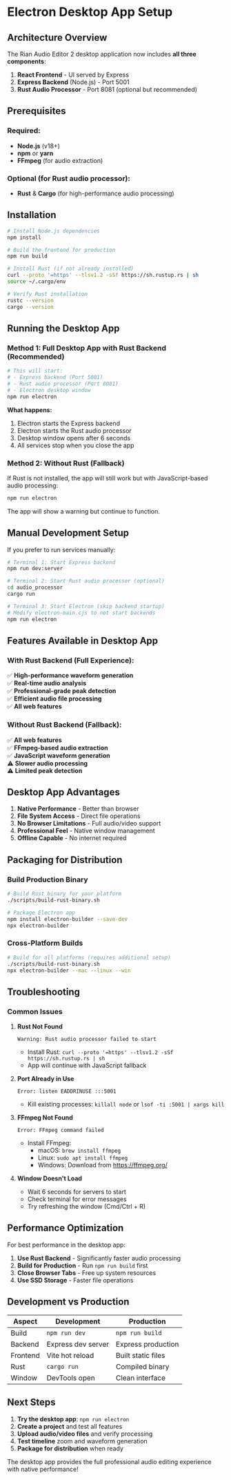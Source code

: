 # Electron Desktop App Setup

## Architecture Overview

The Rian Audio Editor 2 desktop application now includes **all three components**:

1. **React Frontend** - UI served by Express
2. **Express Backend** (Node.js) - Port 5001
3. **Rust Audio Processor** - Port 8081 (optional but recommended)

## Prerequisites

### Required:
- **Node.js** (v18+)
- **npm** or **yarn**
- **FFmpeg** (for audio extraction)

### Optional (for Rust audio processor):
- **Rust** & **Cargo** (for high-performance audio processing)

## Installation

```bash
# Install Node.js dependencies
npm install

# Build the frontend for production
npm run build

# Install Rust (if not already installed)
curl --proto '=https' --tlsv1.2 -sSf https://sh.rustup.rs | sh
source ~/.cargo/env

# Verify Rust installation
rustc --version
cargo --version
```

## Running the Desktop App

### Method 1: Full Desktop App with Rust Backend (Recommended)

```bash
# This will start:
# - Express backend (Port 5001)
# - Rust audio processor (Port 8081) 
# - Electron desktop window
npm run electron
```

**What happens:**
1. Electron starts the Express backend
2. Electron starts the Rust audio processor
3. Desktop window opens after 6 seconds
4. All services stop when you close the app

### Method 2: Without Rust (Fallback)

If Rust is not installed, the app will still work but with JavaScript-based audio processing:

```bash
npm run electron
```

The app will show a warning but continue to function.

## Manual Development Setup

If you prefer to run services manually:

```bash
# Terminal 1: Start Express backend
npm run dev:server

# Terminal 2: Start Rust audio processor (optional)
cd audio_processor
cargo run

# Terminal 3: Start Electron (skip backend startup)
# Modify electron-main.cjs to not start backends
npm run electron
```

## Features Available in Desktop App

### With Rust Backend (Full Experience):
✅ **High-performance waveform generation**  
✅ **Real-time audio analysis**  
✅ **Professional-grade peak detection**  
✅ **Efficient audio file processing**  
✅ **All web features**  

### Without Rust Backend (Fallback):
✅ **All web features**  
✅ **FFmpeg-based audio extraction**  
✅ **JavaScript waveform generation**  
⚠️ **Slower audio processing**  
⚠️ **Limited peak detection**  

## Desktop App Advantages

1. **Native Performance** - Better than browser
2. **File System Access** - Direct file operations
3. **No Browser Limitations** - Full audio/video support
4. **Professional Feel** - Native window management
5. **Offline Capable** - No internet required

## Packaging for Distribution

### Build Production Binary

```bash
# Build Rust binary for your platform
./scripts/build-rust-binary.sh

# Package Electron app
npm install electron-builder --save-dev
npx electron-builder
```

### Cross-Platform Builds

```bash
# Build for all platforms (requires additional setup)
./scripts/build-rust-binary.sh
npx electron-builder --mac --linux --win
```

## Troubleshooting

### Common Issues

1. **Rust Not Found**
   ```
   Warning: Rust audio processor failed to start
   ```
   - Install Rust: `curl --proto '=https' --tlsv1.2 -sSf https://sh.rustup.rs | sh`
   - App will continue with JavaScript fallback

2. **Port Already in Use**
   ```
   Error: listen EADDRINUSE :::5001
   ```
   - Kill existing processes: `killall node` or `lsof -ti :5001 | xargs kill`

3. **FFmpeg Not Found**
   ```
   Error: FFmpeg command failed
   ```
   - Install FFmpeg: 
     - macOS: `brew install ffmpeg`
     - Linux: `sudo apt install ffmpeg`
     - Windows: Download from https://ffmpeg.org/

4. **Window Doesn't Load**
   - Wait 6 seconds for servers to start
   - Check terminal for error messages
   - Try refreshing the window (Cmd/Ctrl + R)

## Performance Optimization

For best performance in the desktop app:

1. **Use Rust Backend** - Significantly faster audio processing
2. **Build for Production** - Run `npm run build` first
3. **Close Browser Tabs** - Free up system resources
4. **Use SSD Storage** - Faster file operations

## Development vs Production

| Aspect | Development | Production |
|--------|-------------|------------|
| Build | `npm run dev` | `npm run build` |
| Backend | Express dev server | Express production |
| Frontend | Vite hot reload | Built static files |
| Rust | `cargo run` | Compiled binary |
| Window | DevTools open | Clean interface |

## Next Steps

1. **Try the desktop app**: `npm run electron`
2. **Create a project** and test all features
3. **Upload audio/video files** and verify processing
4. **Test timeline** zoom and waveform generation
5. **Package for distribution** when ready

The desktop app provides the full professional audio editing experience with native performance!